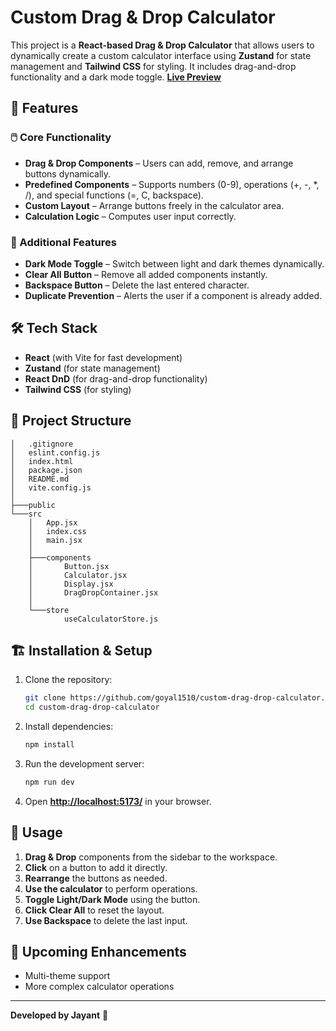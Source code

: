 # Custom Drag & Drop Calculator

This project is a **React-based Drag & Drop Calculator** that allows users to dynamically create a custom calculator interface using **Zustand** for state management and **Tailwind CSS** for styling. It includes drag-and-drop functionality and a dark mode toggle. **[Live Preview](https://custom-drag-drop-calculator.vercel.app/)**

## 🚀 Features

### 🖱️ Core Functionality
- **Drag & Drop Components** – Users can add, remove, and arrange buttons dynamically.
- **Predefined Components** – Supports numbers (0-9), operations (+, -, *, /), and special functions (=, C, backspace).
- **Custom Layout** – Arrange buttons freely in the calculator area.
- **Calculation Logic** – Computes user input correctly.

### 🔧 Additional Features
- **Dark Mode Toggle** – Switch between light and dark themes dynamically.
- **Clear All Button** – Remove all added components instantly.
- **Backspace Button** – Delete the last entered character.
- **Duplicate Prevention** – Alerts the user if a component is already added.

## 🛠️ Tech Stack

- **React** (with Vite for fast development)
- **Zustand** (for state management)
- **React DnD** (for drag-and-drop functionality)
- **Tailwind CSS** (for styling)

## 📂 Project Structure

```
│   .gitignore
│   eslint.config.js
│   index.html
│   package.json
│   README.md
│   vite.config.js
│
├───public
└───src
    │   App.jsx
    │   index.css
    │   main.jsx
    │
    ├───components
    │       Button.jsx
    │       Calculator.jsx
    │       Display.jsx
    │       DragDropContainer.jsx
    │
    └───store
            useCalculatorStore.js
```

## 🏗️ Installation & Setup

1. Clone the repository:
   ```bash
   git clone https://github.com/goyal1510/custom-drag-drop-calculator.git
   cd custom-drag-drop-calculator
   ```
2. Install dependencies:
   ```bash
   npm install
   ```
3. Run the development server:
   ```bash
   npm run dev
   ```
4. Open **[http://localhost:5173/](http://localhost:5173/)** in your browser.

## 🎯 Usage

1. **Drag & Drop** components from the sidebar to the workspace.
2. **Click** on a button to add it directly.
3. **Rearrange** the buttons as needed.
4. **Use the calculator** to perform operations.
5. **Toggle Light/Dark Mode** using the button.
6. **Click Clear All** to reset the layout.
7. **Use Backspace** to delete the last input.

## 📌 Upcoming Enhancements

- Multi-theme support
- More complex calculator operations

---
**Developed by Jayant** 🚀